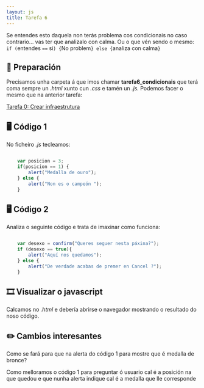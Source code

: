 ```yaml
---
layout: js
title: Tarefa 6
---
```

Se entendes esto daquela non terás problema cos condicionais no caso contrario... vas ter que analizalo con calma. Ou o que vén sendo o mesmo: `if (`entendes `==` si`) {`No problem`} else {`analiza con calma`}`

## 🧺 Preparación

Precisamos unha carpeta á que imos chamar **tarefa6_condicionais** que terá coma sempre un *.html* xunto cun *.css* e tamén un *.js.* Podemos facer o mesmo que na anterior tarefa:

[ Tarefa 0: Crear infraestrutura](./t0.md)

## 🖥 Código 1

No ficheiro *.js* tecleamos:
```js

    var posicion = 3;
    if(posicion == 1) {
    	alert("Medalla de ouro");
    } else {
    	alert("Non es o campeón ");
    }
```

## 🖥 Código 2

Analiza o  seguinte código e trata de imaxinar como funciona:

```js

    var desexo = confirm("Queres seguer nesta páxina?");
    if (desexo == true){
    	alert("Aquí nos quedamos");
    } else {
    	alert("De verdade acabas de premer en Cancel ?");
    }
```

## 🎞 Visualizar o javascript

Calcamos no *.html* e debería abrirse o navegador mostrando o resultado do noso código.

## ✏️ Cambios interesantes

Como se fará para que na alerta do código 1 para mostre que é medalla de bronce? 

Como melloramos o código 1 para preguntar ó usuario cal é a posición na que quedou e que nunha alerta indique cal é a medalla que lle corresponde